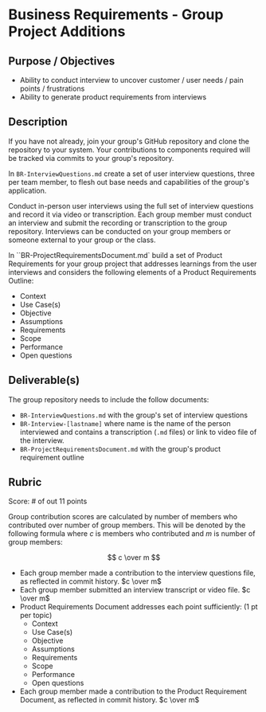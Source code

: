 # Business Requirements - Group Project Additions

## Purpose / Objectives

- Ability to conduct interview to uncover customer / user needs / pain points / frustrations
- Ability to generate product requirements from interviews

## Description

If you have not already, join your group's GitHub repository and clone the repository to your system.  Your contributions to components required will be tracked via commits to your group's repository.

In `BR-InterviewQuestions.md` create a set of user interview questions, three per team member, to flesh out base needs and capabilities of the group's application.

Conduct in-person user interviews using the full set of interview questions and record it via video or transcription.  Each group member must conduct an interview and submit the recording or transcription to the group repository.  Interviews can be conducted on your group members or someone external to your group or the class.  

In ``BR-ProjectRequirementsDocument.md` build a set of Product Requirements for your group project that addresses learnings from the user interviews and considers the following elements of a Product Requirements Outline:
- Context
- Use Case(s)
- Objective
- Assumptions
- Requirements
- Scope
- Performance
- Open questions

## Deliverable(s)

The group repository needs to include the follow documents:
- `BR-InterviewQuestions.md` with the group's set of interview questions
- `BR-Interview-[lastname]` where name is the name of the person interviewed and contains a transcription (`.md` files) or link to video file of the interview.
- `BR-ProjectRequirementsDocument.md` with the group's product requirement outline

## Rubric

Score: # of out 11 points

Group contribution scores are calculated by number of members who contributed over number of group members.  This will be denoted by the following formula where $c$ is members who contributed and $m$ is number of group members:

$$ c \over m $$

- Each group member made a contribution to the interview questions file, as reflected in commit history. $c \over m$
- Each group member submitted an interview transcript or video file. $c \over m$
- Product Requirements Document addresses each point sufficiently: (1 pt per topic)
  - Context
  - Use Case(s)
  - Objective
  - Assumptions
  - Requirements
  - Scope
  - Performance
  - Open questions
- Each group member made a contribution to the Product Requirement Document, as reflected in commit history. $c \over m$
